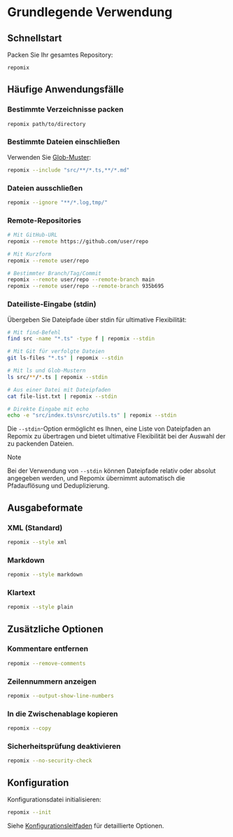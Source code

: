 # Grundlegende Verwendung

## Schnellstart

Packen Sie Ihr gesamtes Repository:
```bash
repomix
```

## Häufige Anwendungsfälle

### Bestimmte Verzeichnisse packen
```bash
repomix path/to/directory
```

### Bestimmte Dateien einschließen
Verwenden Sie [Glob-Muster](https://github.com/mrmlnc/fast-glob?tab=readme-ov-file#pattern-syntax):
```bash
repomix --include "src/**/*.ts,**/*.md"
```

### Dateien ausschließen
```bash
repomix --ignore "**/*.log,tmp/"
```

### Remote-Repositories
```bash
# Mit GitHub-URL
repomix --remote https://github.com/user/repo

# Mit Kurzform
repomix --remote user/repo

# Bestimmter Branch/Tag/Commit
repomix --remote user/repo --remote-branch main
repomix --remote user/repo --remote-branch 935b695
```

### Dateiliste-Eingabe (stdin)

Übergeben Sie Dateipfade über stdin für ultimative Flexibilität:

```bash
# Mit find-Befehl
find src -name "*.ts" -type f | repomix --stdin

# Mit Git für verfolgte Dateien
git ls-files "*.ts" | repomix --stdin

# Mit ls und Glob-Mustern
ls src/**/*.ts | repomix --stdin

# Aus einer Datei mit Dateipfaden
cat file-list.txt | repomix --stdin

# Direkte Eingabe mit echo
echo -e "src/index.ts\nsrc/utils.ts" | repomix --stdin
```

Die `--stdin`-Option ermöglicht es Ihnen, eine Liste von Dateipfaden an Repomix zu übertragen und bietet ultimative Flexibilität bei der Auswahl der zu packenden Dateien.

> [!NOTE]
> Bei der Verwendung von `--stdin` können Dateipfade relativ oder absolut angegeben werden, und Repomix übernimmt automatisch die Pfadauflösung und Deduplizierung.

## Ausgabeformate

### XML (Standard)
```bash
repomix --style xml
```

### Markdown
```bash
repomix --style markdown
```

### Klartext
```bash
repomix --style plain
```

## Zusätzliche Optionen

### Kommentare entfernen
```bash
repomix --remove-comments
```

### Zeilennummern anzeigen
```bash
repomix --output-show-line-numbers
```

### In die Zwischenablage kopieren
```bash
repomix --copy
```

### Sicherheitsprüfung deaktivieren
```bash
repomix --no-security-check
```

## Konfiguration

Konfigurationsdatei initialisieren:
```bash
repomix --init
```

Siehe [Konfigurationsleitfaden](/de/guide/configuration) für detaillierte Optionen. 
